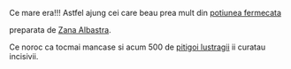 Ce mare era!!!
Astfel ajung cei care beau prea mult din [potiunea fermecata](../../potiune_fermecata/potiune.md)

preparata de [Zana Albastra](../../zana_albastra/cum_arata_zana.md).


Ce noroc ca tocmai mancase si acum 500 de [pitigoi lustragii](pitigoi/pitigoi.md) ii curatau incisivii.

